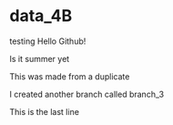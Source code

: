 # data_4B
testing
Hello Github!

Is it summer yet

This was made from a duplicate 

I created another branch called branch_3

This is the last line 
